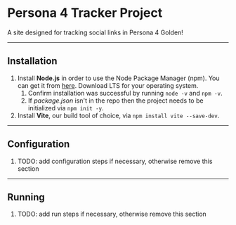 # Persona 4 Tracker Project

A site designed for tracking social links in Persona 4 Golden!

---

## Installation

1. Install **Node.js** in order to use the Node Package Manager (npm). You can get it from [here](https://nodejs.org/en). Download LTS for your operating system.
    1. Confirm installation was successful by running `node -v` and `npm -v`.
    1. If _package.json_ isn't in the repo then the project needs to be initialized via `npm init -y`.
1. Install **Vite**, our build tool of choice, via `npm install vite --save-dev`.

---

## Configuration

1. TODO: add configuration steps if necessary, otherwise remove this section

---

## Running

1. TODO: add run steps if necessary, otherwise remove this section

<!-- IDEA: When this is expanded further add a table of contents that links to each subsection. -->
<!-- IDEA:  Add those headers for projects with the fancy lil buttons perhaps-->
